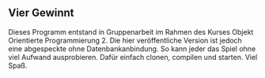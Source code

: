 ## Vier Gewinnt

Dieses Programm entstand in Gruppenarbeit im Rahmen des Kurses Objekt Orientierte Programmierung 2. Die hier veröffentliche Version
ist jedoch eine abgespeckte ohne Datenbankanbindung. So kann jeder das Spiel ohne viel Aufwand ausprobieren.
Dafür einfach clonen, compilen und starten. Viel Spaß.
